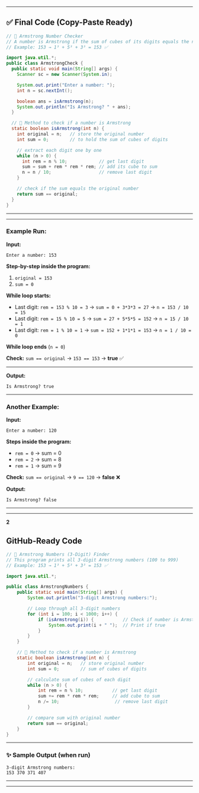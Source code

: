 
---

## ✅ Final Code (Copy-Paste Ready)

```java
// 💫 Armstrong Number Checker
// A number is Armstrong if the sum of cubes of its digits equals the number itself
// Example: 153 → 1³ + 5³ + 3³ = 153 ✅

import java.util.*;
public class ArmstrongCheck {
  public static void main(String[] args) {
    Scanner sc = new Scanner(System.in);

    System.out.print("Enter a number: ");
    int n = sc.nextInt();

    boolean ans = isArmstrong(n);
    System.out.println("Is Armstrong? " + ans);
  }

  // 🌸 Method to check if a number is Armstrong
  static boolean isArmstrong(int n) {
    int original = n;   // store the original number
    int sum = 0;        // to hold the sum of cubes of digits

    // extract each digit one by one
    while (n > 0) {
      int rem = n % 10;            // get last digit
      sum = sum + rem * rem * rem; // add its cube to sum
      n = n / 10;                  // remove last digit
    }

    // check if the sum equals the original number
    return sum == original;
  }
}
```

---


---

### Example Run:

**Input:**

```
Enter a number: 153
```

**Step-by-step inside the program:**

1. `original = 153`
2. `sum = 0`

**While loop starts:**

* Last digit: `rem = 153 % 10 = 3` → `sum = 0 + 3*3*3 = 27` → `n = 153 / 10 = 15`
* Last digit: `rem = 15 % 10 = 5` → `sum = 27 + 5*5*5 = 152` → `n = 15 / 10 = 1`
* Last digit: `rem = 1 % 10 = 1` → `sum = 152 + 1*1*1 = 153` → `n = 1 / 10 = 0`

**While loop ends** (`n = 0`)

**Check:** `sum == original` → `153 == 153` → **true** ✅

---

**Output:**

```
Is Armstrong? true
```

---

### Another Example:

**Input:**

```
Enter a number: 120
```

**Steps inside the program:**

* `rem = 0` → sum = 0
* `rem = 2` → sum = 8
* `rem = 1` → sum = 9

**Check:** `sum == original` → `9 == 120` → **false** ❌

**Output:**

```
Is Armstrong? false
```

---

---
**2**
## GitHub-Ready Code

```java
// 💫 Armstrong Numbers (3-Digit) Finder
// This program prints all 3-digit Armstrong numbers (100 to 999)
// Example: 153 → 1³ + 5³ + 3³ = 153 ✅

import java.util.*;

public class ArmstrongNumbers {
    public static void main(String[] args) {
        System.out.println("3-digit Armstrong numbers:");

        // Loop through all 3-digit numbers
        for (int i = 100; i < 1000; i++) {
            if (isArmstrong(i)) {           // Check if number is Armstrong
                System.out.print(i + " ");  // Print if true
            }
        }
    }

    // 🌸 Method to check if a number is Armstrong
    static boolean isArmstrong(int n) {
        int original = n;   // store original number
        int sum = 0;        // sum of cubes of digits

        // calculate sum of cubes of each digit
        while (n > 0) {
            int rem = n % 10;           // get last digit
            sum += rem * rem * rem;     // add cube to sum
            n /= 10;                     // remove last digit
        }

        // compare sum with original number
        return sum == original;
    }
}
```

---

### ✨ Sample Output (when run)

```
3-digit Armstrong numbers:
153 370 371 407
```

---


---

